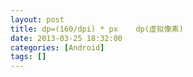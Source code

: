 ```yaml
---
layout: post
title: dp=(160/dpi) * px    dp(虚拟像素)
date: 2013-03-25 18:32:00
categories: [Android]
tags: []
---
```

         